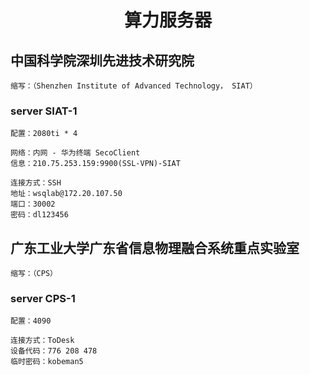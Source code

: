 <h1 align="center"> 算力服务器</h1>

## 中国科学院深圳先进技术研究院

    缩写：（Shenzhen Institute of Advanced Technology， SIAT）

### server SIAT-1

    配置：2080ti * 4
    
    网络：内网 - 华为终端 SecoClient
    信息：210.75.253.159:9900(SSL-VPN)-SIAT

    连接方式：SSH
    地址：wsqlab@172.20.107.50
    端口：30002
    密码：dl123456

## 广东工业大学广东省信息物理融合系统重点实验室

    缩写：（CPS）

### server CPS-1

    配置：4090

    连接方式：ToDesk  
    设备代码：776 208 478  
    临时密码：kobeman5
